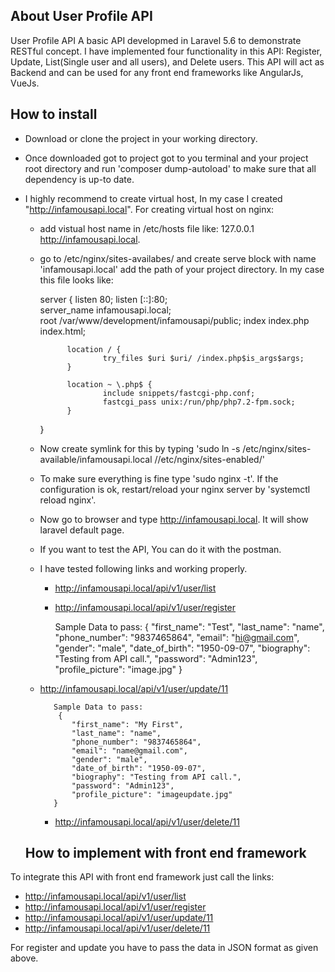 
## About User Profile API

User Profile API A basic API developmed in Laravel 5.6 to demonstrate RESTful concept. I have implemented four functionality in this API: Register, Update, List(Single user and all users), and Delete users. This API will act as Backend and can be used for any front end frameworks like AngularJs, VueJs.
 
 ## How to install 
 - Download or clone the project in your working directory.
 - Once downloaded got to project got to you terminal and your project root directory and run 'composer dump-autoload' to make sure that all dependency is up-to date.
 - I highly recommend to create virtual host, In my case I created "http://infamousapi.local". 
    For creating virtual host on nginx: 
    - add vistual host name in /etc/hosts file like: 127.0.0.1  http://infamousapi.local.
    - go to /etc/nginx/sites-availabes/ and create serve block with name 'infamousapi.local' add the path of your project directory. In my case this file looks like:
           
        
        server {
                listen 80;
                listen [::]:80;        
                server_name infamousapi.local;        
                root /var/www/development/infamousapi/public;
                index index.php index.html;
        
                location / {
                        try_files $uri $uri/ /index.php$is_args$args;
                }
        
                location ~ \.php$ {
                        include snippets/fastcgi-php.conf;
                        fastcgi_pass unix:/run/php/php7.2-fpm.sock;
                }
        }
   - Now create symlink for this by typing 'sudo ln -s /etc/nginx/sites-available/infamousapi.local //etc/nginx/sites-enabled/' 
   - To make sure everything is fine type 'sudo nginx -t'. If the configuration is ok, restart/reload your nginx server by 'systemctl reload nginx'.
   - Now go to browser and type http://infamousapi.local. It will show laravel default page.
   - If you want to test the API, You can do it with the postman.
   - I have tested following links and working properly.
        - http://infamousapi.local/api/v1/user/list
        - http://infamousapi.local/api/v1/user/register
        
            
            Sample Data to pass:
             {
                "first_name": "Test",
                "last_name": "name",
                "phone_number": "9837465864",
                "email": "hi@gmail.com",
                "gender": "male",
                "date_of_birth": "1950-09-07",
                "biography": "Testing from API call.",
                "password": "Admin123",
                "profile_picture": "image.jpg"
            }
   
   - http://infamousapi.local/api/v1/user/update/11
   
            Sample Data to pass:
             {
                "first_name": "My First",
                "last_name": "name",
                "phone_number": "9837465864",
                "email": "name@gmail.com",
                "gender": "male",
                "date_of_birth": "1950-09-07",
                "biography": "Testing from API call.",
                "password": "Admin123",
                "profile_picture": "imageupdate.jpg"
            }     
        - http://infamousapi.local/api/v1/user/delete/11
        
   ## How to implement with front end framework
  To integrate this API with front end framework just call the links:
  - http://infamousapi.local/api/v1/user/list
  - http://infamousapi.local/api/v1/user/register 
  - http://infamousapi.local/api/v1/user/update/11
  - http://infamousapi.local/api/v1/user/delete/11
  
  For register and update you have to pass the data in JSON format as given above.
